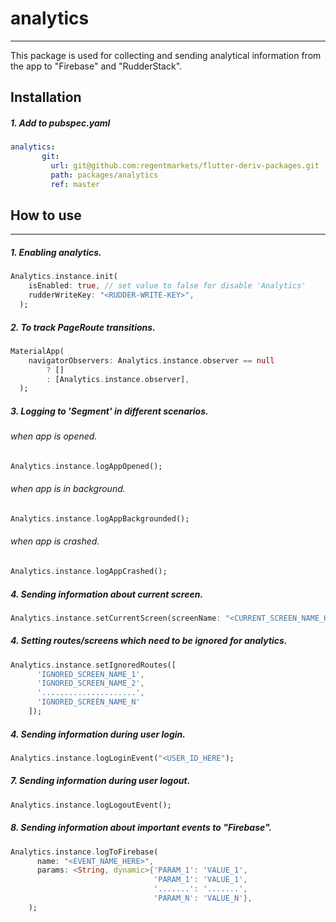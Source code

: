 # analytics
***
This package is used for collecting and sending analytical information from the app to "Firebase" and "RudderStack".
## Installation
##### 1. Add to pubspec.yaml
```yaml
analytics:
       git:
         url: git@github.com:regentmarkets/flutter-deriv-packages.git
         path: packages/analytics
         ref: master
```

## How to use
***
##### 1. Enabling analytics.
```dart
Analytics.instance.init(
    isEnabled: true, // set value to false for disable 'Analytics'
    rudderWriteKey: "<RUDDER-WRITE-KEY>",
  );
```
##### 2. To track PageRoute transitions.
```dart
MaterialApp(
    navigatorObservers: Analytics.instance.observer == null
        ? []
        : [Analytics.instance.observer],
  );
```
##### 3. Logging to 'Segment' in different scenarios.
###### when app is  opened.
```dart
Analytics.instance.logAppOpened();
```
###### when app is in background.
```dart
Analytics.instance.logAppBackgrounded();
```
###### when app is crashed.
```dart
Analytics.instance.logAppCrashed();
```

##### 4. Sending information about current screen.
```dart
Analytics.instance.setCurrentScreen(screenName: "<CURRENT_SCREEN_NAME_HERE>");
```
##### 4. Setting routes/screens which need to be ignored for analytics.
```dart
Analytics.instance.setIgnoredRoutes([
      'IGNORED_SCREEN_NAME_1',
      'IGNORED_SCREEN_NAME_2',
      '.....................',
      'IGNORED_SCREEN_NAME_N'
    ]);
```
##### 4. Sending information during user login.
```dart
Analytics.instance.logLoginEvent("<USER_ID_HERE");
```
##### 7. Sending information during user logout.
```dart
Analytics.instance.logLogoutEvent();
```
##### 8. Sending information about important events to "Firebase".
```dart
Analytics.instance.logToFirebase(
      name: "<EVENT_NAME_HERE>",
      params: <String, dynamic>{'PARAM_1': 'VALUE_1',
                                'PARAM_1': 'VALUE_1',
                                '.......': '.......',
                                'PARAM_N': 'VALUE_N'},
    );
```
